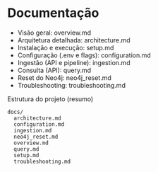 # Documentação

- Visão geral: overview.md
- Arquitetura detalhada: architecture.md
- Instalação e execução: setup.md
- Configuração (.env e flags): configuration.md
- Ingestão (API e pipeline): ingestion.md
- Consulta (API): query.md
- Reset do Neo4j: neo4j_reset.md
- Troubleshooting: troubleshooting.md

Estrutura do projeto (resumo)
```
docs/
  architecture.md
  configuration.md
  ingestion.md
  neo4j_reset.md
  overview.md
  query.md
  setup.md
  troubleshooting.md
```
